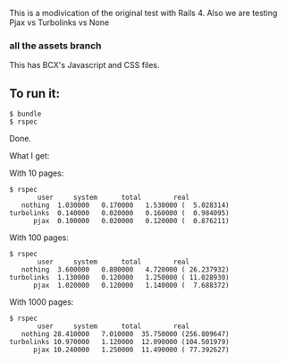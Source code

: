 This is a modivication of the original test with Rails 4.
Also we are testing Pjax vs Turbolinks vs None

### all the assets branch

This has BCX's Javascript and CSS files.

## To run it:

```
$ bundle
$ rspec
```

Done.

What I get:

With 10 pages:

```
$ rspec
       user     system      total        real
   nothing  1.030000   0.170000   1.530000 (  5.028314)
turbolinks  0.140000   0.020000   0.160000 (  0.984095)
      pjax  0.100000   0.020000   0.120000 (  0.876211)
```

With 100 pages:

```
$ rspec
       user     system      total        real
   nothing  3.600000   0.800000   4.720000 ( 26.237932)
turbolinks  1.130000   0.120000   1.250000 ( 11.028930)
      pjax  1.020000   0.120000   1.140000 (  7.688372)
```

With 1000 pages:

```
$ rspec
       user     system      total        real
   nothing 28.410000   7.010000  35.750000 (256.809647)
turbolinks 10.970000   1.120000  12.090000 (104.501979)
      pjax 10.240000   1.250000  11.490000 ( 77.392627)
```
